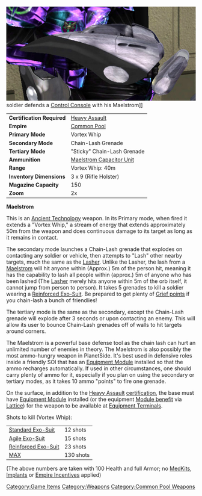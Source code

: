 ![](images/Maelstrom.jpg "fig:Maelstrom.jpg") soldier defends a [Control
Console](Control_Console.md "wikilink") with his Maelstrom\]\]

|                            |                                                                    |
| -------------------------- | ------------------------------------------------------------------ |
| **Certification Required** | [Heavy Assault](Heavy_Assault.md "wikilink")                       |
| **Empire**                 | [Common Pool](Common_Pool.md "wikilink")                           |
| **Primary Mode**           | Vortex Whip                                                        |
| **Secondary Mode**         | Chain-Lash Grenade                                                 |
| **Tertiary Mode**          | "Sticky" Chain-Lash Grenade                                        |
| **Ammunition**             | [Maelstrom Capacitor Unit](Maelstrom_Capacitor_Unit.md "wikilink") |
| **Range**                  | Vortex Whip: 40m                                                   |
| **Inventory Dimensions**   | 3 x 9 (Rifle Holster)                                              |
| **Magazine Capacity**      | 150                                                                |
| **Zoom**                   | 2x                                                                 |

**Maelstrom**

This is an [Ancient Technology](Ancient_Technology.md "wikilink") weapon.
In its Primary mode, when fired it extends a "Vortex Whip," a stream of
energy that extends approximately 50m from the weapon and does
continuous damage to its target as long as it remains in contact.

The secondary mode launches a Chain-Lash grenade that explodes on
contacting any soldier or vehicle, then attempts to "Lash" other nearby
targets, much the same as the [Lasher](Lasher.md "wikilink"). Unlike the
Lasher, the lash from a [Maelstrom](Maelstrom.md "wikilink") will hit
anyone within (Approx.) 5m of the person hit, meaning it has the
capability to lash all people within (approx.) 5m of anyone who has been
lashed (The [Lasher](Lasher.md "wikilink") merely hits anyone within 5m of
the orb itself, it cannot jump from person to person). It takes 5
grenades to kill a soldier wearing a [Reinforced
Exo-Suit](Reinforced_Exo-Suit.md "wikilink"). Be prepared to get plenty of
[Grief points](Grief_points.md "wikilink") if you chain-lash a bunch of
friendlies!

The tertiary mode is the same as the secondary, except the Chain-Lash
grenade will explode after 3 seconds or upon contacting an enemy. This
will allow its user to bounce Chain-Lash grenades off of walls to hit
targets around corners.

The Maelstrom is a powerful base defense tool as the chain lash can hurt
an unlimited number of enemies in theory. The Maelstrom is also possibly
the most ammo-hungry weapon in PlanetSide. It's best used in defensive
roles inside a friendly SOI that has an [Equipment
Module](Equipment_Module.md "wikilink") installed so that the ammo
recharges automatically. If used in other circumstances, one should
carry plenty of ammo for it, especially if you plan on using the
secondary or tertiary modes, as it takes 10 ammo "points" to fire one
grenade.

On the surface, in addition to the [Heavy
Assault](Heavy_Assault.md "wikilink")
[certification](certifications.md "wikilink"), the base must have
[Equipment Module](Equipment_Module.md "wikilink") installed (or the
equipment [Module benefit](Module_benefit.md "wikilink") via
[Lattice](Lattice.md "wikilink")) for the weapon to be available at
[Equipment Terminals](Equipment_Terminal.md "wikilink").

Shots to kill (Vortex Whip):

|                                                          |           |
| -------------------------------------------------------- | --------- |
| [Standard Exo-Suit](Standard_Exo-Suit.md "wikilink")     | 12 shots  |
| [Agile Exo-Suit](Agile_Exo-Suit.md "wikilink")           | 15 shots  |
| [Reinforced Exo-Suit](Reinforced_Exo-Suit.md "wikilink") | 23 shots  |
| [MAX](MAX.md "wikilink")                                 | 130 shots |

(The above numbers are taken with 100 Health and full Armor; no
[MedKits](MedKit.md "wikilink"), [Implants](Implants.md "wikilink") or [Empire
Incentives](Empire_Incentives.md "wikilink") applied)

[Category:Game Items](Category:Game_Items.md "wikilink")
[Category:Weapons](Category:Weapons.md "wikilink") [Category:Common Pool
Weapons](Category:Common_Pool_Weapons.md "wikilink")
